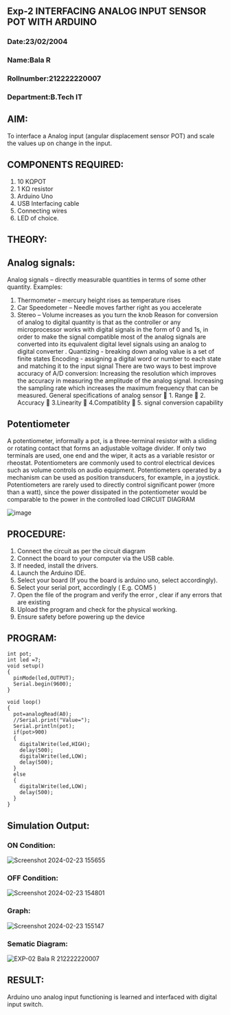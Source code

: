 ## Exp-2 INTERFACING ANALOG INPUT SENSOR POT WITH ARDUINO
### Date:23/02/2004
### Name:Bala R
### Rollnumber:212222220007
### Department:B.Tech IT
## AIM:
To interface a Analog  input (angular displacement sensor POT) and scale the values up on change in the input.

## COMPONENTS REQUIRED:
1.	10 KΩPOT
2.	1 KΩ resistor 
3.	Arduino Uno 
4.	USB Interfacing cable 
5.	Connecting wires 
6.	LED of choice.

## THEORY: 
## Analog signals:
Analog signals – directly measurable quantities in terms of some other quantity.
Examples:
1. Thermometer – mercury height rises as temperature rises
2. Car Speedometer – Needle moves farther right as you accelerate
3. Stereo – Volume increases as you turn the knob
Reason for conversion of analog to digital quantity is that as the controller or any microprocessor works with digital signals in the form of 0 and 1s, in order to make the signal compatible  most of the analog signals are converted into its equivalent digital level signals using an analog to digital converter .
Quantizing - breaking down analog value is a set of finite states
Encoding - assigning a digital word or number to each state and matching it to the input signal
 There are two ways to best improve accuracy of A/D conversion:
Increasing the resolution which improves the accuracy in measuring the amplitude of the analog signal.
Increasing the sampling rate which increases the maximum frequency that can be measured.
General specifications of analog sensor
	1. Range
	2. Accuracy
	3.Linearity
	4.Compatiblity
	5. signal conversion capability

## Potentiometer
A potentiometer, informally a pot, is a three-terminal resistor with a sliding or rotating contact that forms an adjustable voltage divider. If only two terminals are used, one end and the wiper, it acts as a variable resistor or rheostat.
Potentiometers are commonly used to control electrical devices such as volume controls on audio equipment. Potentiometers operated by a mechanism can be used as position transducers, for example, in a joystick. Potentiometers are rarely used to directly control significant power (more than a watt), since the power dissipated in the potentiometer would be comparable to the power in the controlled load
CIRCUIT DIAGRAM

![image](https://user-images.githubusercontent.com/36288975/163530788-eec3cdc3-95e8-4d2d-8349-6d0ea4c9439c.png)

## PROCEDURE:

1.	Connect the circuit as per the circuit diagram 
2.	Connect the board to your computer via the USB cable.
3.	If needed, install the drivers.
4.	Launch the Arduino IDE.
5.	Select your board (If you the board is arduino uno, select accordingly).
6.	Select your serial port, accordingly ( E.g. COM5 )
7.	Open the file of the program  and verify the error , clear if any errors that are existing 
8.	Upload the program and check for the physical working. 
9.	Ensure safety before powering up the device 

## PROGRAM: 
```
int pot;
int led =7;
void setup()
{
  pinMode(led,OUTPUT);
  Serial.begin(9600);
}

void loop()
{
  pot=analogRead(A0);
  //Serial.print("Value=");
  Serial.println(pot);
  if(pot>900)
  {
    digitalWrite(led,HIGH);
    delay(500);
    digitalWrite(led,LOW);
    delay(500);
  }
  else
  {
    digitalWrite(led,LOW);
    delay(500);
  }
}
```

## Simulation Output:
### ON Condition:
![Screenshot 2024-02-23 155655](https://github.com/balar2004/EXPERIMENT-NO--02-INTERFACING-ANALOG-INPUT-SENSOR-POT-WITH-ARDUINO-/assets/118791778/41a09414-d691-490d-8aac-4745e0b47e1d)

### OFF Condition:
![Screenshot 2024-02-23 154801](https://github.com/balar2004/EXPERIMENT-NO--02-INTERFACING-ANALOG-INPUT-SENSOR-POT-WITH-ARDUINO-/assets/118791778/042bd547-4e84-464f-bc9d-1a1f4ba2a5e8)

### Graph:
![Screenshot 2024-02-23 155147](https://github.com/balar2004/EXPERIMENT-NO--02-INTERFACING-ANALOG-INPUT-SENSOR-POT-WITH-ARDUINO-/assets/118791778/eae1e5ec-6fb7-4be6-be41-ca91833cfc0b)

### Sematic Diagram:
![EXP-02 Bala R 212222220007](https://github.com/balar2004/EXPERIMENT-NO--02-INTERFACING-ANALOG-INPUT-SENSOR-POT-WITH-ARDUINO-/assets/118791778/b3a4eacb-0e01-4153-868c-12973d61cd4a)

## RESULT:
Arduino uno analog input functioning is learned and interfaced with digital input switch.
